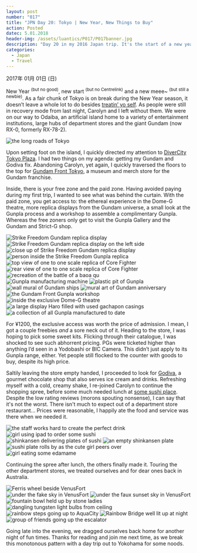 ```yaml
---
layout: post
number: "017"
title: "JPN Day 20: Tokyo | New Year, New Things to Buy"
action: Posted
datec: 5.01.2018
header-img: /assets/luantics/P017/P017banner.jpg
description: "Day 20 in my 2016 Japan trip. It's the start of a new year and Tokyo is mostly closed for business. Heading to Odaiba, we treat ourselves to some new goods and a great time"
categories:
  - Japan
  - Travel
---
```


2017年 01月 01日 (日)

New Year <sup>(but no good)</sup>, new start <sup>(but no Centrelink)</sup> and a new meee~ <sup>(but still a newbie)</sup>. As a fair chunk of Tokyo is on break during the New Year season, it doesn’t leave a whole lot to do besides <a href="https://youtu.be/ZsABTmT1_M0?t=9s">treatin’ yo self</a>. As people were still in recovery mode from last night, Carolyn and I left without them. We were on our way to Odaiba, an artificial island home to a variety of entertainment institutions, large hubs of department stores and the giant Gundam (now RX-0, formerly RX-78-2).

<div class="imageset">
	<img src="{{ baseurl }}/assets/luantics/P017/P017JPND2001.jpg" alt="the long roads of Tokyo"/>
</div>

Upon setting foot on the island, I quickly directed my attention to <a href="https://www.google.com.au/maps/place/DiverCity+Tokyo+Plaza/@35.6250505,139.7732646,17z/data=!3m2!4b1!5s0x601889f9d3afd357:0x4ceb5b057f39f5fb!4m5!3m4!1s0x601889f9d36ebaa5:0x67f4219bfa09db77!8m2!3d35.6250462!4d139.7754533?hl=en">DiverCity Tokyo Plaza</a>. I had two things on my agenda: getting my Gundam and Godiva fix. Abandoning Carolyn, yet again, I quickly traversed the floors to the top for <a href="https://www.google.com.au/maps/place/Gundam+Front+Tokyo/@35.6251259,139.7732612,17z/data=!3m1!4b1!4m5!3m4!1s0x601889f9d3522d23:0xf850caf38214ddd9!8m2!3d35.6251216!4d139.7754499?hl=en">Gundam Front Tokyo</a>, a museum and merch store for the Gundam franchise. 

Inside, there is your free zone and the paid zone. Having avoided paying during my first trip, I wanted to see what was behind the curtain. With the paid zone, you get access to: the ethereal experience in the Dome-G theatre, more replica displays from the Gundam universe, a small look at the Gunpla process and a workshop to assemble a complimentary Gunpla. Whereas the free zoners only get to visit the Gunpla Gallery and the Gundam and Strict-G shop. 

<div class="imageset">
	<div class="row">
		<img src="{{ baseurl }}/assets/luantics/P017/P017JPND2002A.jpg" alt="Strike Freedom Gundam replica display" class="half"/>
		<img src="{{ baseurl }}/assets/luantics/P017/P017JPND2002B.jpg" alt="Strike Freedom Gundam replica display on the left side" class="half"/>
	</div>
	<div class="row">
		<img src="{{ baseurl }}/assets/luantics/P017/P017JPND2003A.jpg" alt=" close up of Strike Freedom Gundam replica display" class="two-thirds"/>
		<img src="{{ baseurl }}/assets/luantics/P017/P017JPND2003B.jpg" alt="person inside the Strike Freedom Gunpla replica" class="one-third"/>
	</div>
	<div class="row">
		<img src="{{ baseurl }}/assets/luantics/P017/P017JPND2004A.jpg" alt="top view of one to one scale replica of Core Fighter" class="half"/>
		<img src="{{ baseurl }}/assets/luantics/P017/P017JPND2004B.jpg" alt="rear view of one to one scale replica of Core Fighter" class="half"/>
	</div>
	<img src="{{ baseurl }}/assets/luantics/P017/P017JPND2005.jpg" alt="recreation of the battle of a baoa qu"/>
	<div class="row">
		<img src="{{ baseurl }}/assets/luantics/P017/P017JPND2006A.jpg" alt="Gunpla manufacturing machine" class="two-thirds"/>
		<img src="{{ baseurl }}/assets/luantics/P017/P017JPND2006B.jpg" alt="plastic pit of Gunpla" class="one-third"/>
	</div>
	<div class="row">
		<img src="{{ baseurl }}/assets/luantics/P017/P017JPND2007A.jpg" alt="wall mural of Gundam ships" class="half"/>
		<img src="{{ baseurl }}/assets/luantics/P017/P017JPND2007B.jpg" alt="mural art of Gundam anniversary" class="half"/>
	</div>
	<img src="{{ baseurl }}/assets/luantics/P017/P017JPND2008.jpg" alt="the Gundam Front Gunpla workshop"/>
	<img src="{{ baseurl }}/assets/luantics/P017/P017JPND2009.jpg" alt="inside the exclusive Dome-G theatre"/>
	<img src="{{ baseurl }}/assets/luantics/P017/P017JPND2010.jpg" alt="a large display Haro filled with used gachapon casings"/>
	<img src="{{ baseurl }}/assets/luantics/P017/P017JPND2011.jpg" alt="a collection of all Gunpla manufactured to date"/>
</div>

For ¥1200, the exclusive access was worth the price of admission. I mean, I got a couple freebies _and_ a sore neck out of it. Heading to the store, I was hoping to pick some sweet kits. Flicking through their catalogue, I was shocked to see such abhorrent pricing. PGs were ticketed higher than anything I’d seen in a Yodobashi or BIC Camera. This didn’t just apply to its Gunpla range, either. Yet people still flocked to the counter with goods to buy, despite its high price.

Saltily leaving the store empty handed, I proceeded to look for <a href="https://www.google.com.au/maps/place/%E3%82%B4%E3%83%87%E3%82%A3%E3%83%90+%E3%82%A2%E3%82%AF%E3%82%A2%E3%82%B7%E3%83%86%E3%82%A3%E3%81%8A%E5%8F%B0%E5%A0%B4%E5%BA%97/@35.6274359,139.770915,17z/data=!3m2!4b1!5s0x601889f63b48b557:0x10044f70d5eb98eb!4m5!3m4!1s0x601889f63b5bc72f:0x8b74779cc4272305!8m2!3d35.6274359!4d139.7731037?hl=en">Godiva</a>, a gourmet chocolate shop that also serves ice cream and drinks. Refreshing myself with a cold, creamy shake, I re-joined Carolyn to continue the shopping spree, before some much needed lunch at <a href="https://www.google.com.au/maps/place/%E5%9B%9E%E8%BB%A2%E5%AF%BF%E5%8F%B8+%E6%B5%B7%E7%8E%8B/@35.6503607,139.7387823,14z/data=!3m1!5s0x601889f9d3afd357:0x4ceb5b05570071f8!4m8!1m2!2m1!1sdivercity+sushi!3m4!1s0x6018620884fe7e4d:0xa51e7fdeca055e7a!8m2!3d35.6251207!4d139.7754301?hl=en">some sushi place</a>. Despite the low rating reviews (morons spouting nonsense), I can say that it's not the worst. There isn't much to expect out of a department store restaurant... Prices were reasonable, I happily ate the food and service was there when we needed it.

<div class="imageset">
	<img src="{{ baseurl }}/assets/luantics/P017/P017JPND2016.jpg" alt="the staff works hard to create the perfect drink"/>
	<img src="{{ baseurl }}/assets/luantics/P017/P017JPND2012.jpg" alt="girl using ipad to order some sushi"/>
	<div class="row">
		<img src="{{ baseurl }}/assets/luantics/P017/P017JPND2013A.jpg" alt="shinkansen delivering plates of sushi" class="half"/>
		<img src="{{ baseurl }}/assets/luantics/P017/P017JPND2013B.jpg" alt="an empty shinkansen plate" class="half"/>
	</div>
	<img src="{{ baseurl }}/assets/luantics/P017/P017JPND2014.jpg" alt="sushi plate rolls by as the cute girl peers over"/>
	<img src="{{ baseurl }}/assets/luantics/P017/P017JPND2015.jpg" alt="girl eating some edamame"/>
</div>

Continuing the spree after lunch, the others finally made it. Touring the other department stores, we treated ourselves and for dear ones back in Australia.

<div class="imageset">
	<img src="{{ baseurl }}/assets/luantics/P017/P017JPND2017.jpg" alt="Ferris wheel beside VenusFort"/>
	<div class="row">
		<img src="{{ baseurl }}/assets/luantics/P017/P017JPND2018A.jpg" alt="under the fake sky in VenusFort" class="half"/>
		<img src="{{ baseurl }}/assets/luantics/P017/P017JPND2018B.jpg" alt="under the faux sunset sky in VenusFort" class="half"/>
	</div>
	<img src="{{ baseurl }}/assets/luantics/P017/P017JPND2019.jpg" alt="fountain bowl held up by stone ladies"/>
	<img src="{{ baseurl }}/assets/luantics/P017/P017JPND2020.jpg" alt="dangling tungsten light bulbs from ceiling"/>
	<img src="{{ baseurl }}/assets/luantics/P017/P017JPND2021.jpg" alt="rainbow steps going up to AquaCity"/>
	<img src="{{ baseurl }}/assets/luantics/P017/P017JPND2022.jpg" alt="Rainbow Bridge well lit up at night"/>
	<img src="{{ baseurl }}/assets/luantics/P017/P017JPND2023.jpg" alt="group of friends going up the escalator"/>
</div>

Going late into the evening, we dragged ourselves back home for another night of fun times. Thanks for reading and join me next time, as we break this monotonous pattern with a day trip out to Yokohama for some noods. 